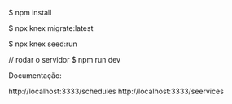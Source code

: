 
$ npm install

$ npx knex migrate:latest

$ npx knex seed:run

// rodar o servidor
$ npm run dev


Documentação:

http://localhost:3333/schedules
http://localhost:3333/seervices

